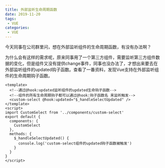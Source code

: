 ```yaml
---
title: 外部监听生命周期函数
date: 2019-11-20
tags:
 - VUE
categories: 
 - VUE
---
```


今天同事在公司群里问，想在外部监听组件的生命周期函数，有没有办法啊？

为什么会有这样的需求呢，原来同事用了一个第三方组件，需要监听第三方组件数据的变化，但是组件又没有提供change事件，同事也没办法了，才想出来要去在外部监听组件的updated钩子函数。查看了一番资料，发现Vue支持在外部监听组件的生命周期钩子函数。


```vue
<template>
  <!--通过@hook:updated监听组件的updated生命钩子函数-->
  <!--组件的所有生命周期钩子都可以通过@hook:钩子函数名 来监听触发-->
  <custom-select @hook:updated="$_handleSelectUpdated" />
</template>
<script>
import CustomSelect from '../components/custom-select'
export default {
  components: {
    CustomSelect
  },
  methods: {
    $_handleSelectUpdated() {
      console.log('custom-select组件的updated钩子函数被触发')
    }
  }
}
</script>

```
